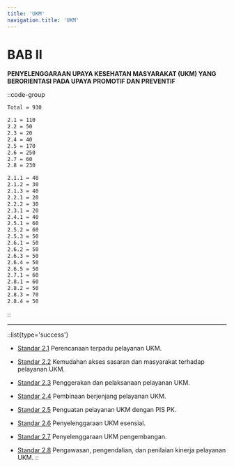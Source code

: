 ```yaml
---
title: 'UKM'
navigation.title: 'UKM'
---
```


# BAB II 

**PENYELENGGARAAN UPAYA KESEHATAN MASYARAKAT (UKM) YANG BERORIENTASI PADA UPAYA PROMOTIF DAN PREVENTIF**

::code-group
```bash [Nilai]
Total = 930
```
```bash [Standar]
2.1 = 110
2.2 = 50
2.3 = 20
2.4 = 40
2.5 = 170 
2.6 = 250
2.7 = 60
2.8 = 230
```
```bash [Kriteria]
2.1.1 = 40
2.1.2 = 30
2.1.3 = 40
2.2.1 = 20
2.2.2 = 30
2.3.1 = 20
2.4.1 = 40
2.5.1 = 60
2.5.2 = 60
2.5.3 = 50
2.6.1 = 50
2.6.2 = 50
2.6.3 = 50
2.6.4 = 50
2.6.5 = 50
2.7.1 = 60
2.8.1 = 60
2.8.2 = 50
2.8.3 = 70
2.8.4 = 50
```
::

---
::list{type='success'}
- [Standar 2.1](/2/1) Perencanaan terpadu pelayanan UKM.

- [Standar 2.2](/2/2) Kemudahan akses sasaran dan masyarakat terhadap pelayanan UKM. 

- [Standar 2.3](/2/3) Penggerakan dan pelaksanaan pelayanan UKM. 

- [Standar 2.4](/2/4) Pembinaan berjenjang pelayanan UKM. 
- [Standar 2.5](/2/5) Penguatan pelayanan UKM dengan PIS PK. 
- [Standar 2.6](/2/6) Penyelenggaraan UKM esensial. 
- [Standar 2.7](/2/7) Penyelenggaraan UKM pengembangan. 
- [Standar 2.8](/2/8) Pengawasan, pengendalian, dan penilaian kinerja pelayanan UKM. 
::